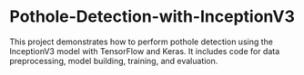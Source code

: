 # Pothole-Detection-with-InceptionV3
This project demonstrates how to perform pothole detection using the InceptionV3 model with TensorFlow and Keras. It includes code for data preprocessing, model building, training, and evaluation.
